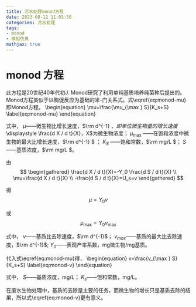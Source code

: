 ```yaml
---
title: 污水处理monod方程
date: 2023-08-12 11:03:56
categories: 污水处理
tags: 
- monod
- 模拟仿真
mathjax: true
---
```



# monod 方程 

此方程是20世纪40年代初J. Monod研究了利用单纯基质培养纯菌种后提出的。Monod方程类似于以酶促反应为基础的米-门关系式。式\eqref{eq:monod-mu}即Monod方程。
\begin{equation}
    \mu=\frac{\mu_{\max } S}{K_s+S}
    \label{eq:monod-mu}
\end{equation}

式中，
$\mu$——微生物比增长速度，$\rm d^{-1} $，即单位微生物量的增长速度$\displaystyle \frac{d X / d t}{X}$，$X$为微生物浓度；
$\mu_{\max}$ ——在饱和浓度中微生物的最大比增长速度，$\rm d^{-1} $ ；
$K_S$ ——饱和常数，$\rm mg/L $；
$S$ ——基质浓度，$\rm mg/L $。


由
$$
\begin{gathered}
    \frac{d X / d t}{X}=-Y_0 \frac{d S / d t}{X} \\
    \mu=\frac{d X / d t}{X} \\
    -\frac{d S / d t}{X}=U_s=v
\end{gathered}
$$

得
$$
\mu=Y_0 v
$$

或
$$
\mu_{\max }=Y_0 v_{\max }
$$

式中，
$v$——基质比去除速度，$\rm d^{-1}$；
$v_{max}$——基质的最大比去除速度，$\rm d^{-1}$;
$Y_0$——表观产率系数，mg微生物/mg基质。

代入式\eqref{eq:monod-mu}得，
\begin{equation}
    v=\frac{v_{\max } S}{K_s+S}
    \label{eq:monod-v}
\end{equation}

式中，
$S$——基质浓度，mg/L；
$K_s$——饱和常数，mg/L。

在废水生物处理中，基质的去除是主要的任务，而微生物的增长只是基质去除的结果，所以式\eqref{eq:monod-v}更有意义。